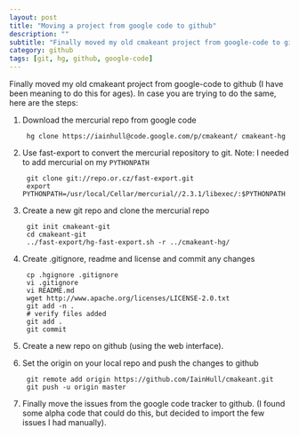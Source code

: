 ```yaml
---
layout: post
title: "Moving a project from google code to github"
description: ""
subtitle: "Finally moved my old cmakeant project from google-code to github (I have been meaning to do this for ages). In case you are trying to do the same, here are the steps."
category: github 
tags: [git, hg, github, google-code]
---
```


Finally moved my old cmakeant project from google-code to github (I have been meaning to do this for ages). In case you are trying to do the same, here are the steps:

1. Download the mercurial repo from google code

        hg clone https://iainhull@code.google.com/p/cmakeant/ cmakeant-hg

1. Use fast-export to convert the mercurial repository to git.  Note: I needed to add mercurial on my `PYTHONPATH`
   
        git clone git://repo.or.cz/fast-export.git
        export PYTHONPATH=/usr/local/Cellar/mercurial//2.3.1/libexec/:$PYTHONPATH    

1. Create a new git repo and clone the mercurial repo

        git init cmakeant-git
        cd cmakeant-git
        ../fast-export/hg-fast-export.sh -r ../cmakeant-hg/
    
1. Create .gitignore, readme and license and commit any changes

        cp .hgignore .gitignore
        vi .gitignore
        vi README.md
        wget http://www.apache.org/licenses/LICENSE-2.0.txt
        git add -n .
        # verify files added
        git add .
        git commit
    
1. Create a new repo on github (using the web interface).

1. Set the origin on your local repo and push the changes to github

        git remote add origin https://github.com/IainHull/cmakeant.git
        git push -u origin master
 
1. Finally move the issues from the google code tracker to github.  (I found some alpha code that could do this, but decided to import the few issues I had manually).
